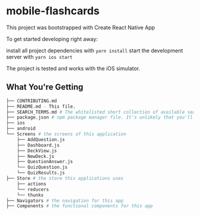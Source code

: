 # mobile-flashcards

This project was bootstrapped with Create React Native App

To get started developing right away:

install all project dependencies with `yarn install`
start the development server with `yarn ios start`

The project is tested and works with the iOS simulator.

## What You're Getting

```bash
├── CONTRIBUTING.md
├── README.md - This file.
├── SEARCH_TERMS.md # The whitelisted short collection of available search terms for you to use with your app.
├── package.json # npm package manager file. It's unlikely that you'll need to modify this.
├── ios
├── android
└── Screens # the screens of this application
    ├── AddQuestion.js
    ├── Dashboard.js
    ├── DeckView.js
    ├── NewDeck.js
    ├── QuestionAnswer.js
    └── QuizQuestion.js
    └── QuizResults.js
├── Store # the store this applications uses
    ├── actions
    └── reducers
    └── thunks
├── Navigators # the navigation for this app
├── Components # the functional components for this app

```
